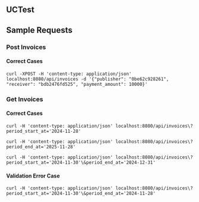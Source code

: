 ## UCTest

## Sample Requests
### Post Invoices
#### Correct Cases
```shell
curl -XPOST -H 'content-type: application/json' localhost:8080/api/invoices -d '{"publisher": "0be62c928261", "receiver": "bdb2476fd525", "payment_amount": 10000}'
```

### Get Invoices
#### Correct Cases
```shell
curl -H 'content-type: application/json' localhost:8080/api/invoices\?period_start_at='2024-11-28'
```

```shell
curl -H 'content-type: application/json' localhost:8080/api/invoices\?period_end_at='2025-11-28'
```

```shell
curl -H 'content-type: application/json' localhost:8080/api/invoices\?period_start_at='2024-11-30'\&period_end_at='2024-12-31'
```

#### Validation Error Case
```shell
curl -H 'content-type: application/json' localhost:8080/api/invoices\?period_start_at='2024-11-30'\&period_end_at='2024-11-28'
```

